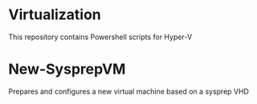 # Virtualization
This repository contains Powershell scripts for Hyper-V

# New-SysprepVM
Prepares and configures a new virtual machine based on a sysprep VHD

